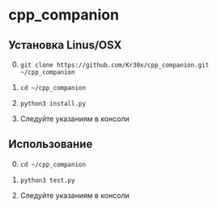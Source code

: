 # cpp_companion

## Установка Linus/OSX

0) ```git clone https://github.com/Kr30x/cpp_companion.git ~/cpp_companion```

1) ```cd ~/cpp_companion```

2) ```python3 install.py```

3) Следуйте указаниям в консоли


## Использование 

0) ```cd ~/cpp_companion```

1) ```python3 test.py```

2) Следуйте указаниям в консоли
